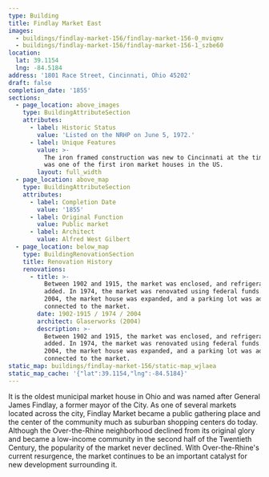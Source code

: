 ```yaml
---
type: Building
title: Findlay Market East
images:
  - buildings/findlay-market-156/findlay-market-156-0_mviqmv
  - buildings/findlay-market-156/findlay-market-156-1_szbe60
location:
  lat: 39.1154
  lng: -84.5184
address: '1801 Race Street, Cincinnati, Ohio 45202'
draft: false
completion_date: '1855'
sections:
  - page_location: above_images
    type: BuildingAttributeSection
    attributes:
      - label: Historic Status
        value: 'Listed on the NRHP on June 5, 1972.'
      - label: Unique Features
        value: >-
          The iron framed construction was new to Cincinnati at the time, and it
          was one of the first iron market houses in the US.
        layout: full_width
  - page_location: above_map
    type: BuildingAttributeSection
    attributes:
      - label: Completion Date
        value: '1855'
      - label: Original Function
        value: Public market
      - label: Architect
        value: Alfred West Gilbert
  - page_location: below_map
    type: BuildingRenovationSection
    title: Renovation History
    renovations:
      - title: >-
          Between 1902 and 1915, the market was enclosed, and refrigeration was
          added. In 1974, the market was renovated using federal funds.  In
          2004, the market house was expanded, and a parking lot was added that
          connected to the market.
        date: 1902-1915 / 1974 / 2004
        architect: Glaserworks (2004)
        description: >-
          Between 1902 and 1915, the market was enclosed, and refrigeration was
          added. In 1974, the market was renovated using federal funds.  In
          2004, the market house was expanded, and a parking lot was added that
          connected to the market.
static_map: buildings/findlay-market-156/static-map_wjlaea
static_map_cache: '{"lat":39.1154,"lng":-84.5184}'
---
```


It is the oldest municipal market house in Ohio and was named after General James Findlay, a former mayor of the City. As one of several markets located across the city, Findlay Market became a public gathering place and the center of the community much as suburban shopping centers do today. Although the Over-the-Rhine neighborhood declined from its original glory and became a low-income community in the second half of the Twentieth Century, the popularity of the market never declined. With Over-the-Rhine's current resurgence, the market continues to be an important catalyst for new development surrounding it.
